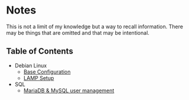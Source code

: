 # Notes
This is not a limit of my knowledge but a way to recall information. There may be things that are omitted and that may be intentional.

## Table of Contents

- Debian Linux
    - [Base Configuration](https://github.com/Renrek/notes/blob/53442a63853252db4fd410f6985419578d15d8b3/Debian/debian-base-configuration.md)
    - [LAMP Setup](https://github.com/Renrek/notes/blob/30312b8dbf938896712060310f7ae1c7d62ca117/Debian/debian-lamp-setup.md)
- SQL
    - [MariaDB & MySQL user management](https://github.com/Renrek/notes/blob/ba946aba63fe4a47de7eff68ba36bc85759f5623/SQL/mysql-mariadb-user-management.md)